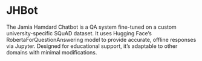 # JHBot
The Jamia Hamdard Chatbot is a QA system fine-tuned on a custom university-specific SQuAD dataset. It uses Hugging Face’s RobertaForQuestionAnswering model to provide accurate, offline responses via Jupyter. Designed for educational support, it’s adaptable to other domains with minimal modifications.
